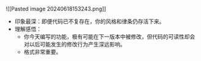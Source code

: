 ![[Pasted image 20240618153243.png]]
- 印象最深：即便代码已不复存在，你的风格和律条仍存活下来。
- 理解感悟：
    - 你今天编写的功能，极有可能在下一版本中被修改，但代码的可读性却会对以后可能发生的修改行为产生深远影响。
    - 格式非常重要。
